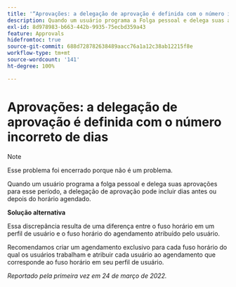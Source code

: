 ```yaml
---
title: '“Aprovações: a delegação de aprovação é definida com o número incorreto de dias”'
description: Quando um usuário programa a Folga pessoal e delega suas aprovações para esse período, a delegação de aprovação pode incluir dias antes ou depois do horário agendado.
exl-id: 8d978983-b663-442b-9935-75ecbd359a43
feature: Approvals
hidefromtoc: true
source-git-commit: 688d728782638489aacc76a1a12c38ab12215f8e
workflow-type: tm+mt
source-wordcount: '141'
ht-degree: 100%

---
```


# Aprovações: a delegação de aprovação é definida com o número incorreto de dias

>[!NOTE]
>
>Esse problema foi encerrado porque não é um problema.

Quando um usuário programa a folga pessoal e delega suas aprovações para esse período, a delegação de aprovação pode incluir dias antes ou depois do horário agendado.

**Solução alternativa**

Essa discrepância resulta de uma diferença entre o fuso horário em um perfil de usuário e o fuso horário do agendamento atribuído pelo usuário.

Recomendamos criar um agendamento exclusivo para cada fuso horário do qual os usuários trabalham e atribuir cada usuário ao agendamento que corresponde ao fuso horário em seu perfil de usuário.

_Reportado pela primeira vez em 24 de março de 2022._
